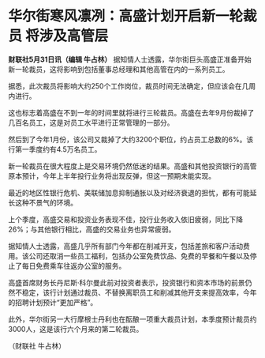 # 华尔街寒风凛冽：高盛计划开启新一轮裁员 将涉及高管层

**财联社5月31日讯（编辑 牛占林）** 据知情人士透露，华尔街巨头高盛正准备开始新一轮裁员，这将影响到包括董事总经理和其他高管在内的一系列员工。

据悉，此次裁员将影响大约250个工作岗位，裁员时间无法确定，但应该会在几周内进行。

这也标志着高盛在不到一年的时间里就将进行三轮裁员。高盛在去年9月份裁掉了几百名员工，这是对员工水平进行正常管理的一部分。

然后到了今年1月份，该公司又裁掉了大约3200个职位，约占员工总数的6%。该行第一季度约有4.5万名员工。

新一轮裁员在很大程度上是交易环境仍然低迷的结果。高盛和其他投资银行的高管原本预计，今年上半年投行业务将出现反弹，但这一预期未能实现。

最近的地区性银行危机、美联储加息抑制通胀以及对经济衰退的担忧，都有可能延长这种不景气的环境。

上个季度，高盛交易和投资业务表现不佳，投行业务收入依旧疲弱，同比下降26%；与其他银行相比，高盛的交易业务也异常疲弱。

据知情人士透露，高盛几乎所有部门今年都在削减开支，包括差旅和客户活动费用。该公司还取消一些员工福利，包括办公室免费饮品、免费的早餐和午餐以及停止了每日免费乘车往返办公室的服务。

高盛首席财务长丹尼斯·科尔曼此前对投资者表示，投资银行和资本市场的前景仍然不稳定，该行计划通过裁员、不替换离职员工和削减其他开支来提高效率，今年的招聘计划预计“更加严格”。

此外，华尔街另一大行摩根士丹利也在酝酿一项重大裁员计划，本季度预计裁员约3000人，这是该行六个月来的第二轮裁员。

（财联社 牛占林）

